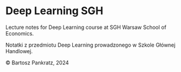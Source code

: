 # Deep Learning SGH
 Lecture notes for Deep Learning course at SGH Warsaw School of Economics.
 
 Notatki z przedmiotu Deep Learning prowadzonego w Szkole Głównej Handlowej.
 
© Bartosz Pankratz, 2024
